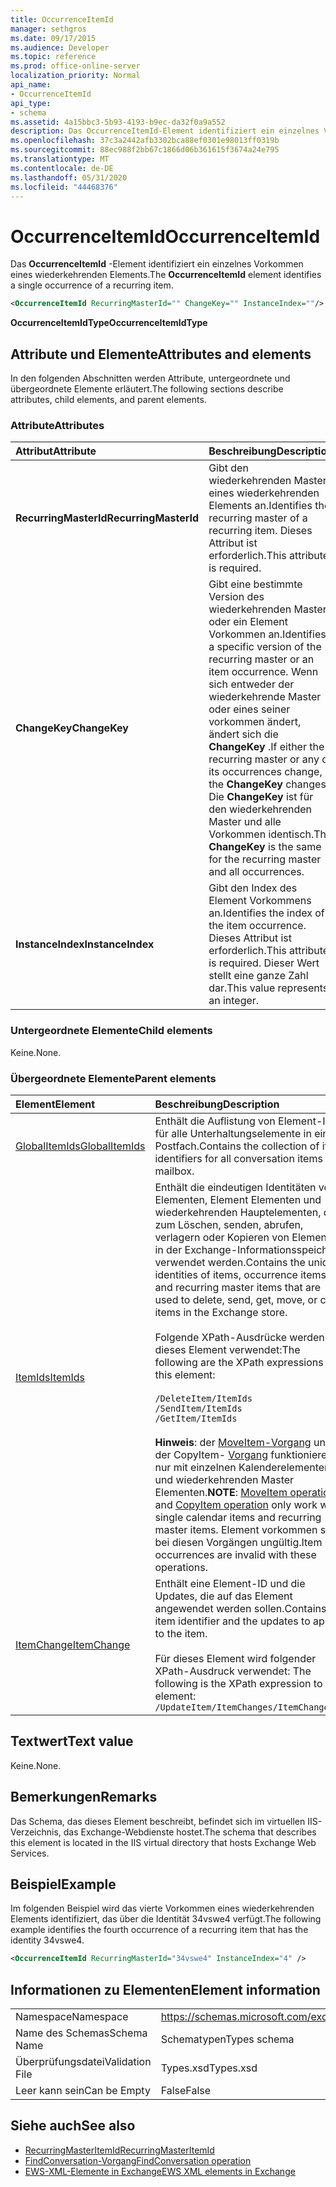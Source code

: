 ```yaml
---
title: OccurrenceItemId
manager: sethgros
ms.date: 09/17/2015
ms.audience: Developer
ms.topic: reference
ms.prod: office-online-server
localization_priority: Normal
api_name:
- OccurrenceItemId
api_type:
- schema
ms.assetid: 4a15bbc3-5b93-4193-b9ec-da32f0a9a552
description: Das OccurrenceItemId-Element identifiziert ein einzelnes Vorkommen eines wiederkehrenden Elements.
ms.openlocfilehash: 37c3a2442afb3302bca88ef0301e98013ff0319b
ms.sourcegitcommit: 88ec988f2bb67c1866d06b361615f3674a24e795
ms.translationtype: MT
ms.contentlocale: de-DE
ms.lasthandoff: 05/31/2020
ms.locfileid: "44468376"
---
```

# <a name="occurrenceitemid"></a><span data-ttu-id="84385-103">OccurrenceItemId</span><span class="sxs-lookup"><span data-stu-id="84385-103">OccurrenceItemId</span></span>

<span data-ttu-id="84385-104">Das **OccurrenceItemId** -Element identifiziert ein einzelnes Vorkommen eines wiederkehrenden Elements.</span><span class="sxs-lookup"><span data-stu-id="84385-104">The **OccurrenceItemId** element identifies a single occurrence of a recurring item.</span></span> 
  
```XML
<OccurrenceItemId RecurringMasterId="" ChangeKey="" InstanceIndex=""/>
```

<span data-ttu-id="84385-105">**OccurrenceItemIdType**</span><span class="sxs-lookup"><span data-stu-id="84385-105">**OccurrenceItemIdType**</span></span>

## <a name="attributes-and-elements"></a><span data-ttu-id="84385-106">Attribute und Elemente</span><span class="sxs-lookup"><span data-stu-id="84385-106">Attributes and elements</span></span>

<span data-ttu-id="84385-107">In den folgenden Abschnitten werden Attribute, untergeordnete und übergeordnete Elemente erläutert.</span><span class="sxs-lookup"><span data-stu-id="84385-107">The following sections describe attributes, child elements, and parent elements.</span></span>
  
### <a name="attributes"></a><span data-ttu-id="84385-108">Attribute</span><span class="sxs-lookup"><span data-stu-id="84385-108">Attributes</span></span>

|<span data-ttu-id="84385-109">**Attribut**</span><span class="sxs-lookup"><span data-stu-id="84385-109">**Attribute**</span></span>|<span data-ttu-id="84385-110">**Beschreibung**</span><span class="sxs-lookup"><span data-stu-id="84385-110">**Description**</span></span>|
|:-----|:-----|
|<span data-ttu-id="84385-111">**RecurringMasterId**</span><span class="sxs-lookup"><span data-stu-id="84385-111">**RecurringMasterId**</span></span> <br/> |<span data-ttu-id="84385-112">Gibt den wiederkehrenden Master eines wiederkehrenden Elements an.</span><span class="sxs-lookup"><span data-stu-id="84385-112">Identifies the recurring master of a recurring item.</span></span> <span data-ttu-id="84385-113">Dieses Attribut ist erforderlich.</span><span class="sxs-lookup"><span data-stu-id="84385-113">This attribute is required.</span></span>  <br/> |
|<span data-ttu-id="84385-114">**ChangeKey**</span><span class="sxs-lookup"><span data-stu-id="84385-114">**ChangeKey**</span></span> <br/> |<span data-ttu-id="84385-115">Gibt eine bestimmte Version des wiederkehrenden Masters oder ein Element Vorkommen an.</span><span class="sxs-lookup"><span data-stu-id="84385-115">Identifies a specific version of the recurring master or an item occurrence.</span></span> <span data-ttu-id="84385-116">Wenn sich entweder der wiederkehrende Master oder eines seiner vorkommen ändert, ändert sich die **ChangeKey** .</span><span class="sxs-lookup"><span data-stu-id="84385-116">If either the recurring master or any of its occurrences change, the **ChangeKey** changes.</span></span> <span data-ttu-id="84385-117">Die **ChangeKey** ist für den wiederkehrenden Master und alle Vorkommen identisch.</span><span class="sxs-lookup"><span data-stu-id="84385-117">The **ChangeKey** is the same for the recurring master and all occurrences.</span></span>  <br/> |
|<span data-ttu-id="84385-118">**InstanceIndex**</span><span class="sxs-lookup"><span data-stu-id="84385-118">**InstanceIndex**</span></span> <br/> |<span data-ttu-id="84385-119">Gibt den Index des Element Vorkommens an.</span><span class="sxs-lookup"><span data-stu-id="84385-119">Identifies the index of the item occurrence.</span></span> <span data-ttu-id="84385-120">Dieses Attribut ist erforderlich.</span><span class="sxs-lookup"><span data-stu-id="84385-120">This attribute is required.</span></span> <span data-ttu-id="84385-121">Dieser Wert stellt eine ganze Zahl dar.</span><span class="sxs-lookup"><span data-stu-id="84385-121">This value represents an integer.</span></span>  <br/> |
   
### <a name="child-elements"></a><span data-ttu-id="84385-122">Untergeordnete Elemente</span><span class="sxs-lookup"><span data-stu-id="84385-122">Child elements</span></span>

<span data-ttu-id="84385-123">Keine.</span><span class="sxs-lookup"><span data-stu-id="84385-123">None.</span></span>
  
### <a name="parent-elements"></a><span data-ttu-id="84385-124">Übergeordnete Elemente</span><span class="sxs-lookup"><span data-stu-id="84385-124">Parent elements</span></span>

|<span data-ttu-id="84385-125">**Element**</span><span class="sxs-lookup"><span data-stu-id="84385-125">**Element**</span></span>|<span data-ttu-id="84385-126">**Beschreibung**</span><span class="sxs-lookup"><span data-stu-id="84385-126">**Description**</span></span>|
|:-----|:-----|
|[<span data-ttu-id="84385-127">GlobalItemIds</span><span class="sxs-lookup"><span data-stu-id="84385-127">GlobalItemIds</span></span>](globalitemids.md) <br/> |<span data-ttu-id="84385-128">Enthält die Auflistung von Element-IDs für alle Unterhaltungselemente in einem Postfach.</span><span class="sxs-lookup"><span data-stu-id="84385-128">Contains the collection of item identifiers for all conversation items in a mailbox.</span></span>  <br/> |
|[<span data-ttu-id="84385-129">ItemIds</span><span class="sxs-lookup"><span data-stu-id="84385-129">ItemIds</span></span>](itemids.md) <br/> | <span data-ttu-id="84385-130">Enthält die eindeutigen Identitäten von Elementen, Element Elementen und wiederkehrenden Hauptelementen, die zum Löschen, senden, abrufen, verlagern oder Kopieren von Elementen in der Exchange-Informationsspeicher verwendet werden.</span><span class="sxs-lookup"><span data-stu-id="84385-130">Contains the unique identities of items, occurrence items, and recurring master items that are used to delete, send, get, move, or copy items in the Exchange store.</span></span> <br/><br/><span data-ttu-id="84385-131">Folgende XPath-Ausdrücke werden für dieses Element verwendet:</span><span class="sxs-lookup"><span data-stu-id="84385-131">The following are the XPath expressions to this element:</span></span> <br/><br/>  `/DeleteItem/ItemIds` <br/>  `/SendItem/ItemIds` <br/>  `/GetItem/ItemIds` <br/><br/><span data-ttu-id="84385-132">**Hinweis**: der [MoveItem-Vorgang](moveitem-operation.md) und der CopyItem- [Vorgang](copyitem-operation.md) funktionieren nur mit einzelnen Kalenderelementen und wiederkehrenden Master Elementen.</span><span class="sxs-lookup"><span data-stu-id="84385-132">**NOTE**: [MoveItem operation](moveitem-operation.md) and [CopyItem operation](copyitem-operation.md) only work with single calendar items and recurring master items.</span></span> <span data-ttu-id="84385-133">Element vorkommen sind bei diesen Vorgängen ungültig.</span><span class="sxs-lookup"><span data-stu-id="84385-133">Item occurrences are invalid with these operations.</span></span>           |
|[<span data-ttu-id="84385-134">ItemChange</span><span class="sxs-lookup"><span data-stu-id="84385-134">ItemChange</span></span>](itemchange.md) <br/> |<span data-ttu-id="84385-135">Enthält eine Element-ID und die Updates, die auf das Element angewendet werden sollen.</span><span class="sxs-lookup"><span data-stu-id="84385-135">Contains an item identifier and the updates to apply to the item.</span></span><br/><br/> <span data-ttu-id="84385-136">Für dieses Element wird folgender XPath-Ausdruck verwendet: </span><span class="sxs-lookup"><span data-stu-id="84385-136">The following is the XPath expression to this element:</span></span>  <br/>  `/UpdateItem/ItemChanges/ItemChange[i]` <br/> |
   
## <a name="text-value"></a><span data-ttu-id="84385-137">Textwert</span><span class="sxs-lookup"><span data-stu-id="84385-137">Text value</span></span>

<span data-ttu-id="84385-138">Keine.</span><span class="sxs-lookup"><span data-stu-id="84385-138">None.</span></span>
  
## <a name="remarks"></a><span data-ttu-id="84385-139">Bemerkungen</span><span class="sxs-lookup"><span data-stu-id="84385-139">Remarks</span></span>

<span data-ttu-id="84385-140">Das Schema, das dieses Element beschreibt, befindet sich im virtuellen IIS-Verzeichnis, das Exchange-Webdienste hostet.</span><span class="sxs-lookup"><span data-stu-id="84385-140">The schema that describes this element is located in the IIS virtual directory that hosts Exchange Web Services.</span></span>
  
## <a name="example"></a><span data-ttu-id="84385-141">Beispiel</span><span class="sxs-lookup"><span data-stu-id="84385-141">Example</span></span>

<span data-ttu-id="84385-142">Im folgenden Beispiel wird das vierte Vorkommen eines wiederkehrenden Elements identifiziert, das über die Identität 34vswe4 verfügt.</span><span class="sxs-lookup"><span data-stu-id="84385-142">The following example identifies the fourth occurrence of a recurring item that has the identity 34vswe4.</span></span>
  
```XML
<OccurrenceItemId RecurringMasterId="34vswe4" InstanceIndex="4" />
```

## <a name="element-information"></a><span data-ttu-id="84385-143">Informationen zu Elementen</span><span class="sxs-lookup"><span data-stu-id="84385-143">Element information</span></span>

|||
|:-----|:-----|
|<span data-ttu-id="84385-144">Namespace</span><span class="sxs-lookup"><span data-stu-id="84385-144">Namespace</span></span>  <br/> |https://schemas.microsoft.com/exchange/services/2006/types  <br/> |
|<span data-ttu-id="84385-145">Name des Schemas</span><span class="sxs-lookup"><span data-stu-id="84385-145">Schema Name</span></span>  <br/> |<span data-ttu-id="84385-146">Schematypen</span><span class="sxs-lookup"><span data-stu-id="84385-146">Types schema</span></span>  <br/> |
|<span data-ttu-id="84385-147">Überprüfungsdatei</span><span class="sxs-lookup"><span data-stu-id="84385-147">Validation File</span></span>  <br/> |<span data-ttu-id="84385-148">Types.xsd</span><span class="sxs-lookup"><span data-stu-id="84385-148">Types.xsd</span></span>  <br/> |
|<span data-ttu-id="84385-149">Leer kann sein</span><span class="sxs-lookup"><span data-stu-id="84385-149">Can be Empty</span></span>  <br/> |<span data-ttu-id="84385-150">False</span><span class="sxs-lookup"><span data-stu-id="84385-150">False</span></span>  <br/> |
   
## <a name="see-also"></a><span data-ttu-id="84385-151">Siehe auch</span><span class="sxs-lookup"><span data-stu-id="84385-151">See also</span></span>

- [<span data-ttu-id="84385-152">RecurringMasterItemId</span><span class="sxs-lookup"><span data-stu-id="84385-152">RecurringMasterItemId</span></span>](recurringmasteritemid.md)
- [<span data-ttu-id="84385-153">FindConversation-Vorgang</span><span class="sxs-lookup"><span data-stu-id="84385-153">FindConversation operation</span></span>](findconversation-operation.md)
- [<span data-ttu-id="84385-154">EWS-XML-Elemente in Exchange</span><span class="sxs-lookup"><span data-stu-id="84385-154">EWS XML elements in Exchange</span></span>](ews-xml-elements-in-exchange.md)

